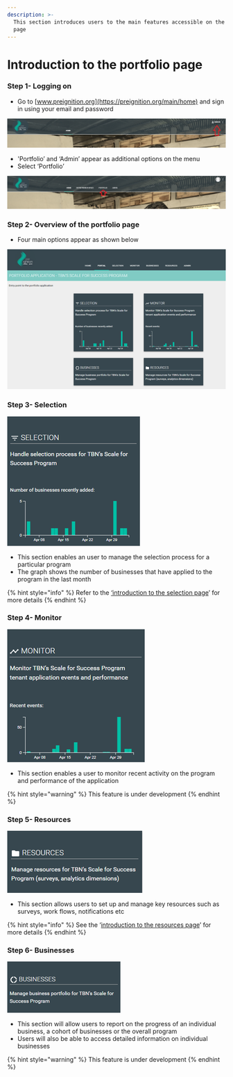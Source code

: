 ```yaml
---
description: >-
  This section introduces users to the main features accessible on the portfolio
  page
---
```


# Introduction to the portfolio page

### Step 1- Logging on

* Go to [www.preignition.org](https://preignition.org/main/home) and sign in using your email and password

![Arrow shows where to sign in](../.gitbook/assets/image%20%283%29.png)

* 'Portfolio’ and ‘Admin’ appear as additional options on the menu
* Select ‘Portfolio’

![](../.gitbook/assets/image.png)

### Step 2- Overview of the portfolio page

* Four main options appear as shown below

![](../.gitbook/assets/image%20%286%29.png)

### Step 3- Selection

![Entry point for managing the selection process](../.gitbook/assets/image%20%2813%29.png)

* This section enables an user to manage the selection process for a particular program
* The graph shows the number of businesses that have applied to the program in the last month

{% hint style="info" %}
Refer to the [‘introduction to the selection page](https://docs.preignition.org/~/edit/primary/program-users/introduction-to-the-selection-page)’ for more details
{% endhint %}

### Step 4- Monitor

![Entry point for monitoring activity on the program](../.gitbook/assets/image%20%2816%29.png)

* This section enables a user to monitor recent activity on the program and performance of the application

{% hint style="warning" %}
This feature is under development
{% endhint %}

### Step 5- Resources

![Entry point for managing program resources](../.gitbook/assets/image%20%2811%29.png)

* This section allows users to set up and manage key resources such as surveys, work flows, notifications etc

{% hint style="info" %}
See the ‘[introduction to the resources page](https://docs.preignition.org/~/edit/primary/program-users/introduction-to-resources-page)’ for more details
{% endhint %}

### Step 6- Businesses

![Entry point for reporting](../.gitbook/assets/image%20%2817%29.png)

* This section will allow users to report on the progress of an individual business, a cohort of businesses or the overall program
* Users will also be able to access detailed information on individual businesses

{% hint style="warning" %}
This feature is under development
{% endhint %}

